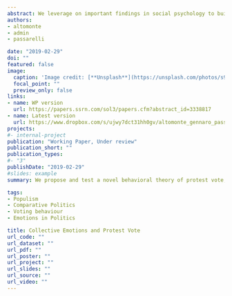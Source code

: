 ```yaml
---
abstract: We leverage on important findings in social psychology to build a behavioral theory of protest vote. An individual develops a feeling of resentment if she loses income over time while richer people do not, or if she does not gain as others do, i.e. when her relative deprivation increases. In line with the Intergroup Emotions Theory, this feeling is amplified if the individual identifies with a community experiencing the same feeling. Such a negative collective emotion, which we define as aggrievement, fuels the desire to take revenge against traditional parties and the richer elite, a common trait of populist rhetoric. The theory predicts higher support for the protest party when individuals identify more strongly with their local community and when a higher share of community members are aggrieved. We test this theory using longitudinal data on British households and exploiting the emergence of the UK Independence Party (UKIP) in Great Britain in the 2010 and 2015 national elections. Empirical findings robustly support theoretical predictions. The psychological mechanism postulated by our theory survives the controls for alternative non-behavioral mechanisms (e.g. information sharing or political activism in local communities).
authors:
- altomonte
- admin
- passarelli

date: "2019-02-29"
doi: ""
featured: false
image:
  caption: 'Image credit: [**Unsplash**](https://unsplash.com/photos/s9CC2SKySJM)'
  focal_point: ""
  preview_only: false
links:
- name: WP version
  url: https://papers.ssrn.com/sol3/papers.cfm?abstract_id=3338817
- name: Latest version
  url: https://www.dropbox.com/s/ujwy7dct31hh0gv/altomonte_gennaro_passarelli.pdf?dl=0
projects:
#- internal-project
publication: "Working Paper, Under review"
publication_short: ""
publication_types:
#- "3"
publishDate: "2019-02-29"
#slides: example
summary: We propose and test a novel behavioral theory of protest vote, that combines insights from social psychology to understand the role of collective emotions in generating protest. 

tags: 
- Populism 
- Comparative Politics
- Voting behaviour
- Emotions in Politics

title: Collective Emotions and Protest Vote
url_code: ""
url_dataset: ""
url_pdf: ""
url_poster: ""
url_project: ""
url_slides: ""
url_source: ""
url_video: ""
---
```


